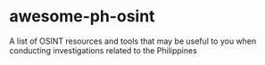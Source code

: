 # awesome-ph-osint
A list of OSINT resources and tools that may be useful to you when conducting investigations related to the Philippines

